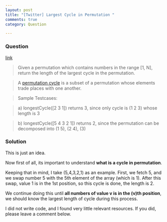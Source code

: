 ```yaml
---
layout: post
title: "[Twitter] Largest Cycle in Permutation "
comments: true
category: Question

---
```


### Question 

[link](http://get-that-job-at-google.blogspot.sg/2013/01/twitter-programming-test.html)

> Given a permutation which contains numbers in the range [1, N], return the length of the largest cycle in the permutation. 

> A [permutation cycle](http://mathworld.wolfram.com/PermutationCycle.html) is a subset of a permutation whose elements trade places with one another. 

> Sample Testcases:

> a) longestCycle([2 3 1]) returns 3, since only cycle is (1 2 3) whose length is 3

> b) longestCycle([5 4 3 2 1]) returns 2, since the permutation can be decomposed into (1 5), (2 4), (3) 

### Solution

This is just an idea. 

Now first of all, its important to understand __what is a cycle in permutation__. 

Keeping that in mind, I take (5,4,3,2,1) as an example. First, we fetch 5, and we swap number 5 with the 5th element of the array (which is 1). After this swap, value 1 is in the 1st position, so this cycle is done, the length is 2. 

We continue doing this until __all numbers of value v is in the (v)th position__, we should know the largest length of cycle during this process. 

I did not write code, and I found very little relevant resources. If you did, please leave a comment below. 
